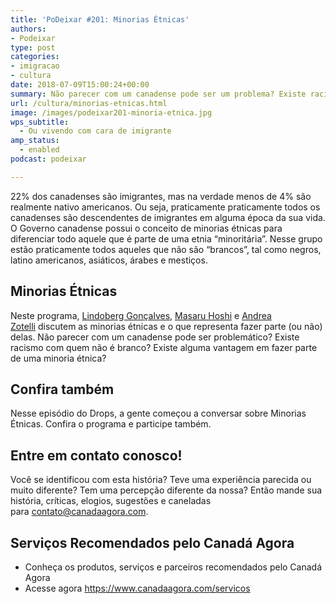 ```yaml
---
title: 'PoDeixar #201: Minorias Étnicas'
authors:
- Podeixar
type: post
categories:
- imigracao
- cultura
date: 2018-07-09T15:00:24+00:00
summary: Não parecer com um canadense pode ser um problema? Existe racismo com quem não é branco? Existe alguma vantagem em fazer parte de uma minoria étnica?
url: /cultura/minorias-etnicas.html
image: /images/podeixar201-minoria-etnica.jpg
wps_subtitle:
  - Ou vivendo com cara de imigrante
amp_status:
  - enabled
podcast: podeixar

---
```

22% dos canadenses são imigrantes, mas na verdade menos de 4% são realmente nativo americanos. Ou seja, praticamente praticamente todos os canadenses são descendentes de imigrantes em alguma época da sua vida. O Governo canadense possui o conceito de minorias étnicas para diferenciar todo aquele que é parte de uma etnia &#8220;minoritária&#8221;. Nesse grupo estão praticamente todos aqueles que não são &#8220;brancos&#8221;, tal como negros, latino americanos, asiáticos, árabes e mestiços.

## Minorias Étnicas

Neste programa, [Lindoberg Gonçalves][1], [Masaru Hoshi][2] e [Andrea Zotelli][3] discutem as minorias étnicas e o que representa fazer parte (ou não) delas. Não parecer com um canadense pode ser problemático? Existe racismo com quem não é branco? Existe alguma vantagem em fazer parte de uma minoria étnica?



## Confira também

Nesse episódio do Drops, a gente começou a conversar sobre Minorias Étnicas. Confira o programa e participe também.

<span class="embed-youtube" style="text-align:center; display: block;"></span>

## Entre em contato conosco!

Você se identificou com esta história? Teve uma experiência parecida ou muito diferente? Tem uma percepção diferente da nossa? Então mande sua história, críticas, elogios, sugestões e caneladas para <contato@canadaagora.com>.

## Serviços Recomendados pelo Canadá Agora

  * Conheça os produtos, serviços e parceiros recomendados pelo Canadá Agora
  * Acesse agora <https://www.canadaagora.com/servicos>

 [1]: /berg
 [2]: /japa
 [3]: /andreazotelli